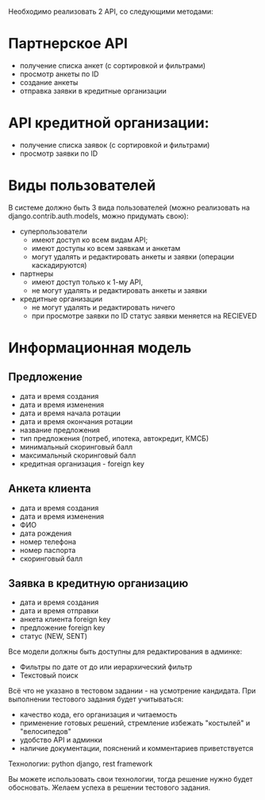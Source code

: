 Необходимо реализовать 2 API, со следующими методами:

# Партнерское API 

- получение списка анкет (с сортировкой и фильтрами)
- просмотр анкеты по ID
- создание анкеты
- отправка заявки в кредитные организации

# API кредитной организации:

- получение списка заявок (с сортировкой и фильтрами)
- просмотр заявки по ID

# Виды пользователей

В системе должно быть 3 вида пользователей (можно реализовать на django.contrib.auth.models, можно придумать свою):

- суперпользователи
    - имеют доступ ко всем видам API;
    - имеют доступы ко всем заявкам и анкетам
    - могут удалять и редактировать анкеты и заявки (операции
каскадируются)
- партнеры
    - имеют доступ только к 1-му API,
    - не могут удалять и редактировать анкеты и заявки
- кредитные организации
    - не могут удалять и редактировать ничего
    - при просмотре заявки по ID статус заявки меняется на RECIEVED

# Информационная модель

## Предложение

- дата и время создания
- дата и время изменения
- дата и время начала ротации
- дата и время окончания ротации
- название предложения
- тип предложения (потреб, ипотека, автокредит, КМСБ)
- минимальный скоринговый балл
- максимальный скоринговый балл
- кредитная организация - foreign key

## Анкета клиента

- дата и время создания
- дата и время изменения
- ФИО
- дата рождения
- номер телефона
- номер паспорта
- скоринговый балл

## Заявка в кредитную организацию

- дата и время создания
- дата и время отправки
- анкета клиента foreign key
- предложение foreign key
- статус (NEW, SENT)

Все модели должны быть доступны для редактирования в админке:
- Фильтры по дате от до или иерархический фильтр
- Текстовый поиск

Всё что не указано в тестовом задании - на усмотрение кандидата. При выполнении тестового задания будет учитываться:
- качество кода, его организация и читаемость
- применение готовых решений, стремление избежать "костылей" и "велосипедов"
- удобство API и админки
- наличие документации, пояснений и комментариев приветствуется

Технологии:
python django, rest framework

Вы можете использовать свои технологии, тогда решение нужно будет обосновать. Желаем успеха в решении тестового задания.